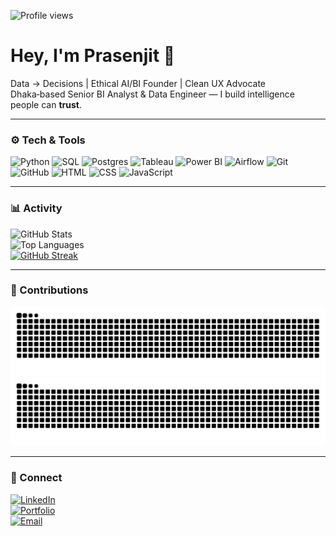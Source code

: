 ![Profile views](https://komarev.com/ghpvc/?username=prasenjit9619&label=Profile%20Views&color=0e75b6&style=flat)

# Hey, I'm Prasenjit 👋

Data → Decisions | Ethical AI/BI Founder | Clean UX Advocate  
Dhaka‑based Senior BI Analyst & Data Engineer — I build intelligence people can **trust**.

---

### ⚙️ Tech & Tools
![Python](https://skillicons.dev/icons?i=python)
![SQL](https://skillicons.dev/icons?i=sql)
![Postgres](https://skillicons.dev/icons?i=postgres)
![Tableau](https://skillicons.dev/icons?i=tableau)
![Power BI](https://skillicons.dev/icons?i=powerbi)
![Airflow](https://skillicons.dev/icons?i=airflow)
![Git](https://skillicons.dev/icons?i=git)
![GitHub](https://skillicons.dev/icons?i=github)
![HTML](https://skillicons.dev/icons?i=html)
![CSS](https://skillicons.dev/icons?i=css)
![JavaScript](https://skillicons.dev/icons?i=js)

---

### 📊 Activity
![GitHub Stats](https://github-readme-stats.vercel.app/api?username=prasenjit9619&show_icons=true&theme=tokyonight&hide_border=true)  
![Top Languages](https://github-readme-stats.vercel.app/api/top-langs/?username=prasenjit9619&layout=compact&theme=tokyonight&hide_border=true)  
[![GitHub Streak](https://streak-stats.demolab.com?user=prasenjit9619)](https://git.io/streak-stats)


---

### 🐍 Contributions
![GitHub Snake Light](https://github.com/prasenjit9619/prasenjit9619/blob/output/github-contribution-grid-snake.svg)
![GitHub Snake Dark](https://github.com/prasenjit9619/prasenjit9619/blob/output/github-contribution-grid-snake-dark.svg)


---

### 🔗 Connect
[![LinkedIn](https://img.shields.io/badge/LinkedIn-0A66C2?style=flat&logo=linkedin&logoColor=white)](https://linkedin.com/in/YOUR_LINKEDIN_HERE)  
[![Portfolio](https://img.shields.io/badge/Portfolio-111111?style=flat&logo=vercel&logoColor=white)](https://YOUR_PORTFOLIO_URL_HERE)  
[![Email](https://img.shields.io/badge/Email-D14836?style=flat&logo=gmail&logoColor=white)](mailto:YOUR_EMAIL_HERE)
